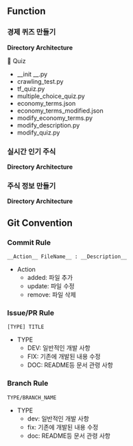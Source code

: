 
## Function

### 경제 퀴즈 만들기 

__Directory Architecture__

📁 Quiz <br/>
  -  __init __.py
  - crawling_test.py
  - tf_quiz.py
  - multiple_choice_quiz.py
  - economy_terms.json
  - economy_terms_modified.json
  - modify_economy_terms.py
  - modify_description.py
  - modify_quiz.py

### 실시간 인기 주식

__Directory Architecture__


### 주식 정보 만들기

__Directory Architecture__



## Git Convention

### Commit Rule
```
__Action__ FileName__ : __Description__
```
- Action
  - added: 파일 추가
  - update: 파일 수정
  - remove: 파일 삭제

### Issue/PR Rule
```
[TYPE] TITLE
```
- TYPE
  - DEV: 일반적인 개발 사항
  - FIX: 기존에 개발된 내용 수정
  - DOC: README등 문서 관령 사항

### Branch Rule
```
TYPE/BRANCH_NAME
```
- TYPE
  - dev: 일반적인 개발 사항
  - fix: 기존에 개발된 내용 수정
  - doc: README등 문서 관령 사항




